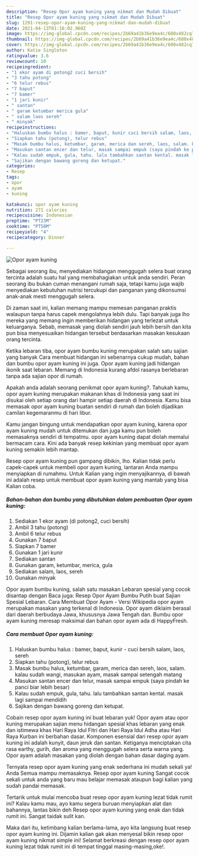 ```yaml
---
description: "Resep Opor ayam kuning yang nikmat dan Mudah Dibuat"
title: "Resep Opor ayam kuning yang nikmat dan Mudah Dibuat"
slug: 1291-resep-opor-ayam-kuning-yang-nikmat-dan-mudah-dibuat
date: 2021-04-13T01:16:02.960Z
image: https://img-global.cpcdn.com/recipes/2b69a41b36e9ea4c/680x482cq70/opor-ayam-kuning-foto-resep-utama.jpg
thumbnail: https://img-global.cpcdn.com/recipes/2b69a41b36e9ea4c/680x482cq70/opor-ayam-kuning-foto-resep-utama.jpg
cover: https://img-global.cpcdn.com/recipes/2b69a41b36e9ea4c/680x482cq70/opor-ayam-kuning-foto-resep-utama.jpg
author: Katie Singleton
ratingvalue: 3.6
reviewcount: 10
recipeingredient:
- "1 ekor ayam di potong2 cuci bersih"
- "3 tahu potong"
- "6 telur rebus"
- "7 baput"
- "7 bamer"
- "1 jari kunir"
- " santan"
- " garam ketumbar merica gula"
- " salam laos sereh"
- " minyak"
recipeinstructions:
- "Haluskan bumbu halus : bamer, baput, kunir cuci bersih salam, laos, sereh"
- "Siapkan tahu (potong), telur rebus"
- "Masak bumbu halus, ketumbar, garam, merica dan sereh, laos, salam. kalau sudah wangi, masukan ayam, masak sampai setengah matang"
- "Masukan santan encer dan telur, masak sampai empuk (saya pindah ke panci biar lebih besar)"
- "Kalau sudah empuk, gula, tahu. lalu tambahkan santan kental. masak lagi sampai mendidih"
- "Sajikan dengan bawang goreng dan ketupat."
categories:
- Resep
tags:
- opor
- ayam
- kuning

katakunci: opor ayam kuning 
nutrition: 271 calories
recipecuisine: Indonesian
preptime: "PT23M"
cooktime: "PT58M"
recipeyield: "4"
recipecategory: Dinner

---
```



![Opor ayam kuning](https://img-global.cpcdn.com/recipes/2b69a41b36e9ea4c/680x482cq70/opor-ayam-kuning-foto-resep-utama.jpg)

Sebagai seorang ibu, menyediakan hidangan menggugah selera buat orang tercinta adalah suatu hal yang membahagiakan untuk anda sendiri. Peran seorang ibu bukan cuman menangani rumah saja, tetapi kamu juga wajib menyediakan kebutuhan nutrisi tercukupi dan panganan yang dikonsumsi anak-anak mesti menggugah selera.

Di zaman  saat ini, kalian memang mampu memesan panganan praktis walaupun tanpa harus capek mengolahnya lebih dulu. Tapi banyak juga lho mereka yang memang ingin memberikan hidangan yang terlezat untuk keluarganya. Sebab, memasak yang diolah sendiri jauh lebih bersih dan kita pun bisa menyesuaikan hidangan tersebut berdasarkan masakan kesukaan orang tercinta. 

Ketika lebaran tiba, opor ayam bumbu kuning merupakan salah satu sajian yang banyak Cara membuat hidangan ini sebenarnya cukup mudah, bahan dan bumbu opor ayam kuning ini juga. Opor ayam kuning jadi hidangan ikonik saat lebaran. Memang di Indonesia kurang afdol rasanya berlebaran tanpa ada sajian opor di rumah.

Apakah anda adalah seorang penikmat opor ayam kuning?. Tahukah kamu, opor ayam kuning merupakan makanan khas di Indonesia yang saat ini disukai oleh setiap orang dari hampir setiap daerah di Indonesia. Kamu bisa memasak opor ayam kuning buatan sendiri di rumah dan boleh dijadikan camilan kegemaranmu di hari libur.

Kamu jangan bingung untuk mendapatkan opor ayam kuning, karena opor ayam kuning mudah untuk ditemukan dan juga kamu pun boleh memasaknya sendiri di tempatmu. opor ayam kuning dapat diolah memalui bermacam cara. Kini ada banyak resep kekinian yang membuat opor ayam kuning semakin lebih mantap.

Resep opor ayam kuning pun gampang dibikin, lho. Kalian tidak perlu capek-capek untuk membeli opor ayam kuning, lantaran Anda mampu menyiapkan di rumahmu. Untuk Kalian yang ingin menyajikannya, di bawah ini adalah resep untuk membuat opor ayam kuning yang mantab yang bisa Kalian coba.

<!--inarticleads1-->

##### Bahan-bahan dan bumbu yang dibutuhkan dalam pembuatan Opor ayam kuning:

1. Sediakan 1 ekor ayam (di potong2, cuci bersih)
1. Ambil 3 tahu (potong)
1. Ambil 6 telur rebus
1. Gunakan 7 baput
1. Siapkan 7 bamer
1. Gunakan 1 jari kunir
1. Sediakan  santan
1. Gunakan  garam, ketumbar, merica, gula
1. Sediakan  salam, laos, sereh
1. Gunakan  minyak


Opor ayam bumbu kuning, salah satu masakan Lebaran spesial yang cocok disantap dengan Baca juga: Resep Opor Ayam Bumbu Putih buat Sajian Spesial Lebaran. Cara Membuat Opor Ayam - Versi Wikipedia opor ayam merupakan masakan yang terkenal di Indonesia. Opor ayam diklaim berasal dari daerah berbudaya Jawa, khususnya Jawa Tengah dan. Bumbu opor ayam kuning meresap maksimal dan bahan opor ayam ada di HappyFresh. 

<!--inarticleads2-->

##### Cara membuat Opor ayam kuning:

1. Haluskan bumbu halus : bamer, baput, kunir - cuci bersih salam, laos, sereh
1. Siapkan tahu (potong), telur rebus
1. Masak bumbu halus, ketumbar, garam, merica dan sereh, laos, salam. kalau sudah wangi, masukan ayam, masak sampai setengah matang
1. Masukan santan encer dan telur, masak sampai empuk (saya pindah ke panci biar lebih besar)
1. Kalau sudah empuk, gula, tahu. lalu tambahkan santan kental. masak lagi sampai mendidih
1. Sajikan dengan bawang goreng dan ketupat.


Cobain resep opor ayam kuning ini buat lebaran yuk! Opor ayam atau opor kuning merupakan sajian menu hidangan spesial khas lebaran yang enak dan istimewa khas Hari Raya Idul Fitri dan Hari Raya Idul Adha atau Hari Raya Kurban ini berbahan dasar. Komponen esensial dari resep opor ayam kuning ini adalah kunyit, daun jeruk dan santan. Ketiganya menciptakan cita rasa earthy, gurih, dan aroma yang menggugah selera serta warna yang. Opor ayam adalah masakan yang diolah dengan bahan dasar daging ayam. 

Ternyata resep opor ayam kuning yang enak sederhana ini mudah sekali ya! Anda Semua mampu memasaknya. Resep opor ayam kuning Sangat cocok sekali untuk anda yang baru mau belajar memasak ataupun bagi kalian yang sudah pandai memasak.

Tertarik untuk mulai mencoba buat resep opor ayam kuning lezat tidak rumit ini? Kalau kamu mau, ayo kamu segera buruan menyiapkan alat dan bahannya, lantas bikin deh Resep opor ayam kuning yang enak dan tidak rumit ini. Sangat taidak sulit kan. 

Maka dari itu, ketimbang kalian berlama-lama, ayo kita langsung buat resep opor ayam kuning ini. Dijamin kalian gak akan menyesal bikin resep opor ayam kuning nikmat simple ini! Selamat berkreasi dengan resep opor ayam kuning lezat tidak rumit ini di tempat tinggal masing-masing,oke!.

